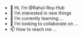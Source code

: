- 👋 Hi, I’m @Rahul-Roy-Hub
- 👀 I’m interested in new things
- 🌱 I’m currently learning ...
- 💞️ I’m looking to collaborate on ...
- 📫 How to reach me ...

<!---
Rahul-Roy-Hub/Rahul-Roy-Hub is a ✨ special ✨ repository because its `README.md` (this file) appears on your GitHub profile.
You can click the Preview link to take a look at your changes.
--->

